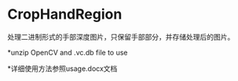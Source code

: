# CropHandRegion
处理二进制形式的手部深度图片，只保留手部部分，并存储处理后的图片。

*unzip OpenCV and .vc.db file to use

*详细使用方法参照usage.docx文档
